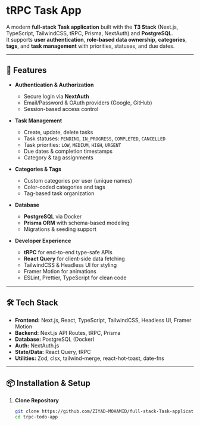 # tRPC Task App

A modern **full-stack Task application** built with the **T3 Stack** (Next.js, TypeScript, TailwindCSS, tRPC, Prisma, NextAuth) and **PostgreSQL**.  
It supports **user authentication**, **role-based data ownership**, **categories**, **tags**, and **task management** with priorities, statuses, and due dates.

---

## 🚀 Features

- **Authentication & Authorization**
  - Secure login via **NextAuth**
  - Email/Password & OAuth providers (Google, GitHub)
  - Session-based access control

- **Task Management**
  - Create, update, delete tasks
  - Task statuses: `PENDING`, `IN_PROGRESS`, `COMPLETED`, `CANCELLED`
  - Task priorities: `LOW`, `MEDIUM`, `HIGH`, `URGENT`
  - Due dates & completion timestamps
  - Category & tag assignments

- **Categories & Tags**
  - Custom categories per user (unique names)
  - Color-coded categories and tags
  - Tag-based task organization

- **Database**
  - **PostgreSQL** via Docker
  - **Prisma ORM** with schema-based modeling
  - Migrations & seeding support

- **Developer Experience**
  - **tRPC** for end-to-end type-safe APIs
  - **React Query** for client-side data fetching
  - TailwindCSS & Headless UI for styling
  - Framer Motion for animations
  - ESLint, Prettier, TypeScript for clean code

---

## 🛠 Tech Stack

- **Frontend:** Next.js, React, TypeScript, TailwindCSS, Headless UI, Framer Motion
- **Backend:** Next.js API Routes, tRPC, Prisma
- **Database:** PostgreSQL (Docker)
- **Auth:** NextAuth.js
- **State/Data:** React Query, tRPC
- **Utilities:** Zod, clsx, tailwind-merge, react-hot-toast, date-fns

---

## 📦 Installation & Setup

1. **Clone Repository**
   ```bash
   git clone https://github.com/ZIYAD-MOHAMID/full-stack-Task-application
   cd trpc-todo-app
   ```
